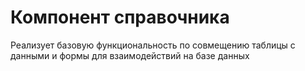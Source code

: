 # Компонент справочника

Реализует базовую функциональность по совмещению таблицы с данными и формы для
взаимодействий на базе данных
